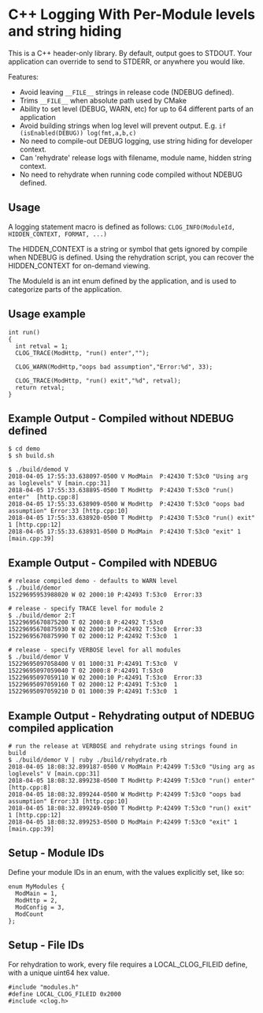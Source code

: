 # C++ Logging With Per-Module levels and string hiding

This is a C++ header-only library.  By default, output goes to STDOUT.
Your application can override to send to STDERR, or anywhere you would like.

Features:
 - Avoid leaving `__FILE__` strings in release code (NDEBUG defined).
 - Trims `__FILE__` when absolute path used by CMake
 - Ability to set level (DEBUG, WARN, etc) for up to 64 different parts of an application
 - Avoid building strings when log level will prevent output. E.g. `if (isEnabled(DEBUG)) log(fmt,a,b,c)`
 - No need to compile-out DEBUG logging, use string hiding for developer context.
 - Can 'rehydrate' release logs with filename, module name, hidden string context.
 - No need to rehydrate when running code compiled without NDEBUG defined.


## Usage
A logging statement macro is defined as follows:
`CLOG_INFO(ModuleId, HIDDEN_CONTEXT, FORMAT, ...)`

The HIDDEN_CONTEXT is a string or symbol that gets ignored by compile when NDEBUG is defined.  Using the rehydration script, you can recover the HIDDEN_CONTEXT for on-demand viewing.

The ModuleId is an int enum defined by the application, and is used to categorize parts of the application.

## Usage example
```
int run()
{
  int retval = 1;
  CLOG_TRACE(ModHttp, "run() enter","");

  CLOG_WARN(ModHttp,"oops bad assumption","Error:%d", 33);

  CLOG_TRACE(ModHttp, "run() exit","%d", retval);
  return retval;
}
```

## Example Output - Compiled without NDEBUG defined

```
$ cd demo
$ sh build.sh

$ ./build/demod V
2018-04-05 17:55:33.638097-0500 V ModMain  P:42430 T:53c0 "Using arg as loglevels" V [main.cpp:31]
2018-04-05 17:55:33.638895-0500 T ModHttp  P:42430 T:53c0 "run() enter"  [http.cpp:8]
2018-04-05 17:55:33.638909-0500 W ModHttp  P:42430 T:53c0 "oops bad assumption" Error:33 [http.cpp:10]
2018-04-05 17:55:33.638920-0500 T ModHttp  P:42430 T:53c0 "run() exit" 1 [http.cpp:12]
2018-04-05 17:55:33.638931-0500 D ModMain  P:42430 T:53c0 "exit" 1 [main.cpp:39]
```
## Example Output - Compiled with NDEBUG
```
# release compiled demo - defaults to WARN level
$ ./build/demor
15229695953988020 W 02 2000:10 P:42493 T:53c0  Error:33

# release - specify TRACE level for module 2
$ ./build/demor 2:T
15229695670875200 T 02 2000:8 P:42492 T:53c0  
15229695670875930 W 02 2000:10 P:42492 T:53c0  Error:33
15229695670875990 T 02 2000:12 P:42492 T:53c0  1

# release - specify VERBOSE level for all modules
$ ./build/demor V
15229695097058400 V 01 1000:31 P:42491 T:53c0  V
15229695097059040 T 02 2000:8 P:42491 T:53c0  
15229695097059110 W 02 2000:10 P:42491 T:53c0  Error:33
15229695097059160 T 02 2000:12 P:42491 T:53c0  1
15229695097059210 D 01 1000:39 P:42491 T:53c0  1
```

## Example Output - Rehydrating output of NDEBUG compiled application
```
# run the release at VERBOSE and rehydrate using strings found in build
$ ./build/demor V | ruby ./build/rehydrate.rb
2018-04-05 18:08:32.899187-0500 V ModMain P:42499 T:53c0 "Using arg as loglevels" V [main.cpp:31]
2018-04-05 18:08:32.899238-0500 T ModHttp P:42499 T:53c0 "run() enter"  [http.cpp:8]
2018-04-05 18:08:32.899244-0500 W ModHttp P:42499 T:53c0 "oops bad assumption" Error:33 [http.cpp:10]
2018-04-05 18:08:32.899249-0500 T ModHttp P:42499 T:53c0 "run() exit" 1 [http.cpp:12]
2018-04-05 18:08:32.899253-0500 D ModMain P:42499 T:53c0 "exit" 1 [main.cpp:39]
```

## Setup - Module IDs
Define your module IDs in an enum, with the values explicitly set, like so:
```
enum MyModules {
  ModMain = 1,
  ModHttp = 2,
  ModConfig = 3,
  ModCount
};
```

## Setup - File IDs
For rehydration to work, every file requires a LOCAL_CLOG_FILEID define, with a unique uint64 hex value.
```
#include "modules.h"
#define LOCAL_CLOG_FILEID 0x2000
#include <clog.h>
```
